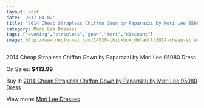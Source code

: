 ```yaml
---
layout: post
date: '2017-04-02'
title: "2014 Cheap Strapless Chiffon Gown by Paparazzi by Mori Lee 95080 Dress"
category: Mori Lee Dresses
tags: ["evening","strapless","gown","mori","discount"]
image: http://www.neoformal.com/14930-thickbox_default/2014-cheap-strapless-chiffon-gown-by-paparazzi-by-mori-lee-95080-dress.jpg
---
```

2014 Cheap Strapless Chiffon Gown by Paparazzi by Mori Lee 95080 Dress

On Sales: **$413.99**
<a href="https://www.neoformal.com/en/mori-lee-dresses-2014/5097-2014-cheap-strapless-chiffon-gown-by-paparazzi-by-mori-lee-95080-dress.html"><amp-img layout="responsive" width="600" height="600" src="//www.neoformal.com/14930-thickbox_default/2014-cheap-strapless-chiffon-gown-by-paparazzi-by-mori-lee-95080-dress.jpg" alt="2014 Cheap Strapless Chiffon Gown by Paparazzi by Mori Lee 95080 Dress 0" /></a>
<a href="https://www.neoformal.com/en/mori-lee-dresses-2014/5097-2014-cheap-strapless-chiffon-gown-by-paparazzi-by-mori-lee-95080-dress.html"><amp-img layout="responsive" width="600" height="600" src="//www.neoformal.com/14933-thickbox_default/2014-cheap-strapless-chiffon-gown-by-paparazzi-by-mori-lee-95080-dress.jpg" alt="2014 Cheap Strapless Chiffon Gown by Paparazzi by Mori Lee 95080 Dress 1" /></a>
<a href="https://www.neoformal.com/en/mori-lee-dresses-2014/5097-2014-cheap-strapless-chiffon-gown-by-paparazzi-by-mori-lee-95080-dress.html"><amp-img layout="responsive" width="600" height="600" src="//www.neoformal.com/14932-thickbox_default/2014-cheap-strapless-chiffon-gown-by-paparazzi-by-mori-lee-95080-dress.jpg" alt="2014 Cheap Strapless Chiffon Gown by Paparazzi by Mori Lee 95080 Dress 2" /></a>
<a href="https://www.neoformal.com/en/mori-lee-dresses-2014/5097-2014-cheap-strapless-chiffon-gown-by-paparazzi-by-mori-lee-95080-dress.html"><amp-img layout="responsive" width="600" height="600" src="//www.neoformal.com/14931-thickbox_default/2014-cheap-strapless-chiffon-gown-by-paparazzi-by-mori-lee-95080-dress.jpg" alt="2014 Cheap Strapless Chiffon Gown by Paparazzi by Mori Lee 95080 Dress 3" /></a>

Buy it: [2014 Cheap Strapless Chiffon Gown by Paparazzi by Mori Lee 95080 Dress](https://www.neoformal.com/en/mori-lee-dresses-2014/5097-2014-cheap-strapless-chiffon-gown-by-paparazzi-by-mori-lee-95080-dress.html "2014 Cheap Strapless Chiffon Gown by Paparazzi by Mori Lee 95080 Dress")

View more: [Mori Lee Dresses](https://www.neoformal.com/en/62-mori-lee-dresses-2014 "Mori Lee Dresses")